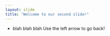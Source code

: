 ```yaml
---
layout: slide
title: "Welcome to our second slide!"
---
```

* blah blah blah
Use the left arrow to go back!
